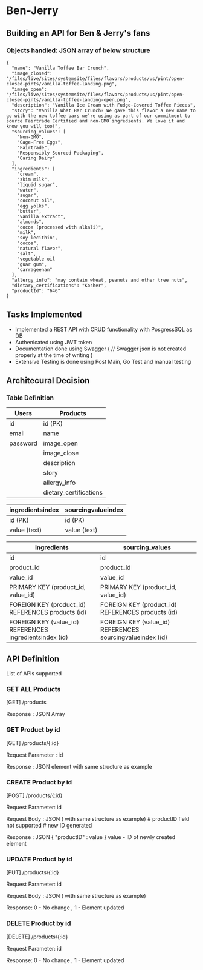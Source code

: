 # Ben-Jerry

## Building an API for Ben &amp; Jerry's fans

### Objects handled:  JSON array of below structure

```
{
  "name": "Vanilla Toffee Bar Crunch",
  "image_closed": "/files/live/sites/systemsite/files/flavors/products/us/pint/open-closed-pints/vanilla-toffee-landing.png",
  "image_open": "/files/live/sites/systemsite/files/flavors/products/us/pint/open-closed-pints/vanilla-toffee-landing-open.png",
  "description": "Vanilla Ice Cream with Fudge-Covered Toffee Pieces",
  "story": "Vanilla What Bar Crunch? We gave this flavor a new name to go with the new toffee bars we’re using as part of our commitment to source Fairtrade Certified and non-GMO ingredients. We love it and know you will too!",
  "sourcing_values": [
    "Non-GMO",
    "Cage-Free Eggs",
    "Fairtrade",
    "Responsibly Sourced Packaging",
    "Caring Dairy"
  ],
  "ingredients": [
    "cream",
    "skim milk",
    "liquid sugar",
    "water",
    "sugar",
    "coconut oil",
    "egg yolks",
    "butter",
    "vanilla extract",
    "almonds",
    "cocoa (processed with alkali)",
    "milk",
    "soy lecithin",
    "cocoa",
    "natural flavor",
    "salt",
    "vegetable oil
    "guar gum",
    "carrageenan"
  ],
  "allergy_info": "may contain wheat, peanuts and other tree nuts",
  "dietary_certifications": "Kosher",
  "productId": "646"
}
```
## Tasks Implemented

- Implemented a REST API with CRUD functionality with PosgressSQL as DB 
- Authenicated using JWT token 
- Documentation done using Swagger ( // Swagger json is not created properly at the time of writing )
- Extensive Testing is done using Post Main, Go Test and manual testing

## Architecural Decision

### Table Definition 


Users |  Products  |
-------------|------|
id|  id (PK) |
email| name |
password| image_open |
|| image_close |
|| description |
|| story |
|| allergy_info |
|| dietary_certifications |



ingredientsindex | sourcingvalueindex |
-----------------|--------------------|
id (PK) | id (PK) |
value (text) | value (text) |




ingredients | sourcing_values |
-------------|-----------------|
id | id |
product_id | product_id | 
value_id | value_id | 
PRIMARY KEY (product_id, value_id) |PRIMARY KEY (product_id, value_id) |
FOREIGN KEY (product_id) REFERENCES products (id) |FOREIGN KEY (product_id) REFERENCES products (id) |
FOREIGN KEY (value_id) REFERENCES ingredientsindex (id) |FOREIGN KEY (value_id) REFERENCES sourcingvalueindex (id)|






## API Definition
List of APIs supported

### GET ALL Products

[GET] /products 

Response : JSON Array

### GET Product by id

[GET] /products/{:id}

Request Parameter : id

Response : JSON element with same structure as example



### CREATE Product by id
[POST] /products/{:id}

Request Parameter: id

Request Body :  JSON ( with same structure as example) # productID field not supported # new ID generated



Response :  JSON { "productID" : value }
value - ID of newly created element


### UPDATE Product by id
[PUT] /products/{:id}

Request Parameter: id

Request Body :  JSON ( with same structure as example) 

Response:  0 - No change  , 1 - Element updated


### DELETE Product by id

[DELETE] /products/{:id}

Request Parameter: id

Response:  0 - No change  , 1 - Element updated


